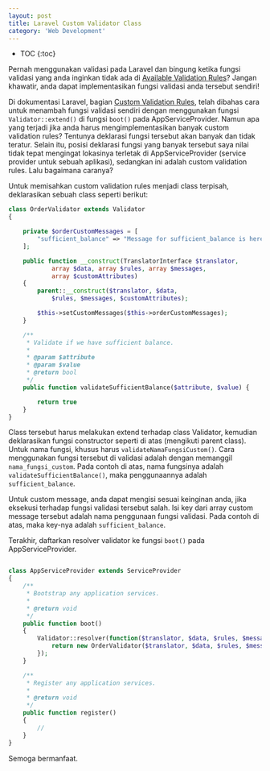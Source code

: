 ```yaml
---
layout: post
title: Laravel Custom Validator Class
category: 'Web Development'
---
```


* TOC
{:toc}

Pernah menggunakan validasi pada Laravel dan bingung ketika fungsi validasi yang anda inginkan tidak ada di [Available Validation Rules](https://laravel.com/docs/5.2/validation#available-validation-rules)? Jangan khawatir, anda dapat implementasikan fungsi validasi anda tersebut sendiri!

Di dokumentasi Laravel, bagian [Custom Validation Rules](https://laravel.com/docs/5.2/validation#custom-validation-rules), telah dibahas cara untuk menambah fungsi validasi sendiri dengan menggunakan fungsi `Validator::extend()` di fungsi `boot()` pada AppServiceProvider. Namun apa yang terjadi jika anda harus mengimplementasikan banyak custom validation rules? Tentunya deklarasi fungsi tersebut akan banyak dan tidak teratur. Selain itu, posisi deklarasi fungsi yang banyak tersebut saya nilai tidak tepat mengingat lokasinya terletak di AppServiceProvider (service provider untuk sebuah aplikasi), sedangkan ini adalah custom validation rules. Lalu bagaimana caranya?

<!-- break -->

Untuk memisahkan custom validation rules menjadi class terpisah, deklarasikan sebuah class seperti berikut:

~~~php
class OrderValidator extends Validator
{

    private $orderCustomMessages = [
        "sufficient_balance" => "Message for sufficient_balance is here"
    ];

    public function __construct(TranslatorInterface $translator,
            array $data, array $rules, array $messages,
            array $customAttributes)
    {
        parent::__construct($translator, $data,
            $rules, $messages, $customAttributes);

        $this->setCustomMessages($this->orderCustomMessages);
    }

    /**
     * Validate if we have sufficient balance.
     *
     * @param $attribute
     * @param $value
     * @return bool
     */
    public function validateSufficientBalance($attribute, $value) {

        return true
    }
}
~~~

Class tersebut harus melakukan extend terhadap class Validator, kemudian deklarasikan fungsi constructor seperti di atas (mengikuti parent class). Untuk nama fungsi, khusus harus `validateNamaFungsiCustom()`. Cara menggunakan fungsi tersebut di validasi adalah dengan memanggil `nama_fungsi_custom`. Pada contoh di atas, nama fungsinya adalah `validateSufficientBalance()`, maka penggunaannya adalah `sufficient_balance`.

Untuk custom message, anda dapat mengisi sesuai keinginan anda, jika eksekusi terhadap fungsi validasi tersebut salah. Isi key dari array custom message tersebut adalah nama penggunaan fungsi validasi. Pada contoh di atas, maka key-nya adalah `sufficient_balance`.

Terakhir, daftarkan resolver validator ke fungsi `boot()` pada AppServiceProvider.

~~~php

class AppServiceProvider extends ServiceProvider
{
    /**
     * Bootstrap any application services.
     *
     * @return void
     */
    public function boot()
    {
        Validator::resolver(function($translator, $data, $rules, $messages, $customAttributes) {
            return new OrderValidator($translator, $data, $rules, $messages, $customAttributes);
        });
    }

    /**
     * Register any application services.
     *
     * @return void
     */
    public function register()
    {
        //
    }
}

~~~

Semoga bermanfaat.
